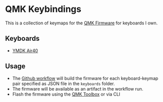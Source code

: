 # QMK Keybindings

This is a collection of keymaps for the [QMK Firmware](https://qmk.fm/) for keyboards I own.

## Keyboards
- [YMDK Air40](keyboards/ymdk/ymd40/air40/keymaps/aronnebrivio/README.md)

## Usage
- The [Github workflow](https://github.com/aronnebrivio/qmk_keymap/actions/workflows/build.yml) will build the firmware for each keyboard-keymap pair specified as JSON file in the `keyboards` folder.
- The firmware will be available as an artifact in the workflow run.
- Flash the firmware using the [QMK Toolbox](https://github.com/qmk/qmk_toolbox/releases) or via CLI
